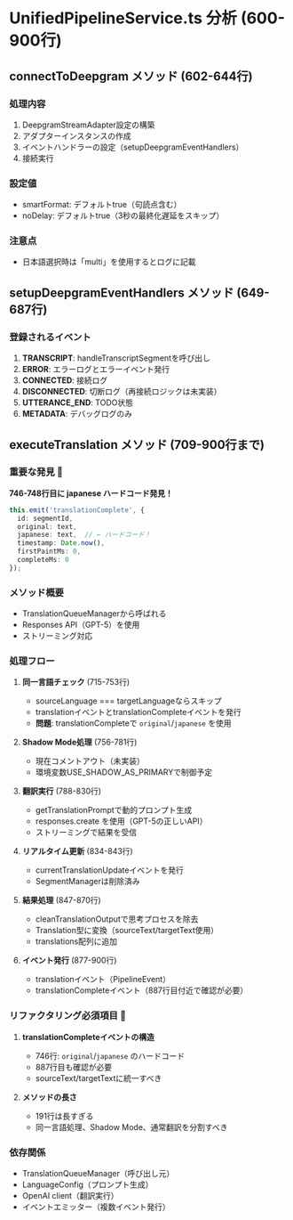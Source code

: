 # UnifiedPipelineService.ts 分析 (600-900行)

## connectToDeepgram メソッド (602-644行)
### 処理内容
1. DeepgramStreamAdapter設定の構築
2. アダプターインスタンスの作成
3. イベントハンドラーの設定（setupDeepgramEventHandlers）
4. 接続実行

### 設定値
- smartFormat: デフォルトtrue（句読点含む）
- noDelay: デフォルトtrue（3秒の最終化遅延をスキップ）

### 注意点
- 日本語選択時は「multi」を使用するとログに記載

## setupDeepgramEventHandlers メソッド (649-687行)
### 登録されるイベント
1. **TRANSCRIPT**: handleTranscriptSegmentを呼び出し
2. **ERROR**: エラーログとエラーイベント発行
3. **CONNECTED**: 接続ログ
4. **DISCONNECTED**: 切断ログ（再接続ロジックは未実装）
5. **UTTERANCE_END**: TODO状態
6. **METADATA**: デバッグログのみ

## executeTranslation メソッド (709-900行まで)
### 重要な発見 🔴
**746-748行目に japanese ハードコード発見！**
```typescript
this.emit('translationComplete', {
  id: segmentId,
  original: text,
  japanese: text,  // ← ハードコード！
  timestamp: Date.now(),
  firstPaintMs: 0,
  completeMs: 0
});
```

### メソッド概要
- TranslationQueueManagerから呼ばれる
- Responses API（GPT-5）を使用
- ストリーミング対応

### 処理フロー
1. **同一言語チェック** (715-753行)
   - sourceLanguage === targetLanguageならスキップ
   - translationイベントとtranslationCompleteイベントを発行
   - **問題**: translationCompleteで `original`/`japanese` を使用

2. **Shadow Mode処理** (756-781行)
   - 現在コメントアウト（未実装）
   - 環境変数USE_SHADOW_AS_PRIMARYで制御予定

3. **翻訳実行** (788-830行)
   - getTranslationPromptで動的プロンプト生成
   - responses.create を使用（GPT-5の正しいAPI）
   - ストリーミングで結果を受信

4. **リアルタイム更新** (834-843行)
   - currentTranslationUpdateイベントを発行
   - SegmentManagerは削除済み

5. **結果処理** (847-870行)
   - cleanTranslationOutputで思考プロセスを除去
   - Translation型に変換（sourceText/targetText使用）
   - translations配列に追加

6. **イベント発行** (877-900行)
   - translationイベント（PipelineEvent）
   - translationCompleteイベント（887行目付近で確認が必要）

### リファクタリング必須項目 🔴
1. **translationCompleteイベントの構造**
   - 746行: `original`/`japanese` のハードコード
   - 887行目も確認が必要
   - sourceText/targetTextに統一すべき

2. **メソッドの長さ**
   - 191行は長すぎる
   - 同一言語処理、Shadow Mode、通常翻訳を分割すべき

### 依存関係
- TranslationQueueManager（呼び出し元）
- LanguageConfig（プロンプト生成）
- OpenAI client（翻訳実行）
- イベントエミッター（複数イベント発行）